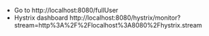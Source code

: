 * Go to 
http://localhost:8080/fullUser
* Hystrix dashboard http://localhost:8080/hystrix/monitor?stream=http%3A%2F%2Flocalhost%3A8080%2Fhystrix.stream